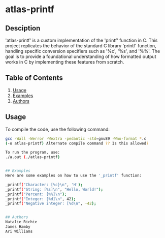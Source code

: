 # atlas-printf


## Desciption
'atlas-printf' is a custom implementation of the 'printf' function in C.
This project replicates the behavior of the standard C library 'printf'
function, handling specific conversion specifiers such as '%c', '%s', and
'%%'. The goal is to provide a foundational understanding of how formatted
output works in C by implementing these features from scratch.


## Table of Contents
1. [Usage](#usage)
2. [Examples](#examples)
3. [Authors](#authors)


## Usage
To compile the code, use the following command:

```bash
gcc -Wall -Werror -Wextra -pedantic -std=gnu89 -Wno-format *.c
(-o atlas-printf) Alternate compile command ?? Is this allowed?

To run the program, use:
./a.out (./atlas-printf)


## Examples
Here are some examples on how to use the '_printf' function:

_printf("Character: [%c}\n", 'H');
_printf("String: [%s]\n", "Hello, World!");
_printf("Percent: [%%]\n");
_printf("Integer: [%d]\n", 42);
_printf("Negative integer: [%d\n", -42);


## Authors
Natalie Richie
James Hamby
Ari Williams

